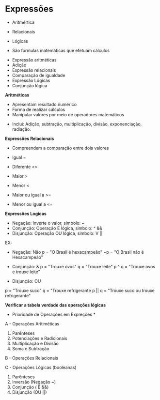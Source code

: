 # Expressões #

* Aritmértica
* Relacionais
* Lógicas

* São fórmulas matemáticas que efetuam cálculos

- Expressão aritméticas
- Adição
- Expressão relacionais
- Comparação de igualdade
- Expressão Lógicas
- Conjunção lógica


**Aritméticas**
- Apresentam resultado numérico
- Forma de realizar cálculos
- Manipular valores por meio de operadores matemáticos

* Inclui: Adição, subtração, multiplicação, divisão, exponenciação, radiação.

**Expressões Relacionais**

- Compreendem a comparação entre dois valores

- Igual = 
- Diferente <>
- Maior >
- Menor <
- Maior ou igual a >=
- Menor ou igual a <=

**Expressões Logicas**

- Negação: Inverte o valor, simbolo: ~
- Conjunção: Operação E lógica, simbolo: ^ &&
- Disjunção: Operação OU lógica, simbolo: V ||

EX:
- Negação: Não
p = "O Brasil é hexacampeão"
~p = "O Brasil não é Hexacampeão"

- Conjunção: &
p = "Trouxe ovos"
q = "Trouxe leite"
p ^ q = "Trouxe ovos e trouxe leite"

- Disjunção: OU

p = "Trouxe suco"
q = "Trouxe refrigerante
p || q = "Trouxe suco ou trouxe refrigerante"

**Verificar a tabela verdade das operações lógicas**

* Prioridade de Operações em Expreções *

A - Operações Aritiméticas
1. Parênteses
2. Potenciações e Radicionais
3. Multiplicação e Divisão
4. Soma e Subtração

B - Operações Relacionais

C - Operações Lógicas (booleanas)
1. Parênteses
2. Inversão (Negação ~)
3. Conjunção ( E &&)
4. Disjunção (OU ||)
